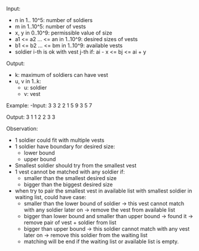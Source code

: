 Input:
- n in 1.. 10^5: number of soldiers
- m in 1..10^5: number of vests
- x, y in 0..10^9: permissible value of size
- a1 <= a2 ... <= an in 1..10^9: desired sizes of vests
- b1 <= b2 ... <= bm in 1..10^9: available vests
- soldier i-th is ok with vest j-th if: ai - x <= bj <= ai + y

Output:
- k: maximum of soldiers can have vest
- u, v in 1..k:
    - u: soldier
    - v: vest

Example:
-Input:
    3 3 2 2
    1 5 9
    3 5 7

Output:
    3
    1 1
    2 2
    3 3

Observation:
- 1 soldier could fit with multiple vests
- 1 soldier have boundary for desired size:
    - lower bound
    - upper bound
- Smallest soldier should try from the smallest vest
- 1 vest cannot be matched with any soldier if:
    - smaller than the smallest desired size
    - bigger than the biggest desired size
- when try to pair the smallest vest in available list with smallest soldier in waiting list, could have case:
    - smaller than the lower bound of soldier -> this vest cannot match with any soldier later on -> remove the vest from available list
    - bigger than lower bound and smaller than upper bound -> found it -> remove pair of vest + soldier from list
    - bigger than upper bound -> this soldier cannot match with any vest later on -> remove this soldier from the waiting list
    - matching will be end if the waiting list or available list is empty.

